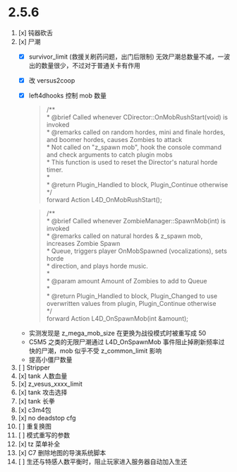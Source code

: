 # 2.5.6
1. [x] 钝器砍舌
2. [x] 尸潮
    * [x] survivor_limit (救援关刷药问题，出门后限制) 无效尸潮总数量不减，一波出的数量很少，不过对于普通关卡有作用
    * [x] 改 versus2coop
    * [x] left4dhooks 控制 mob 数量
        >/**  
        >\* @brief Called whenever CDirector::OnMobRushStart(void) is invoked  
        >\* @remarks called on random hordes, mini and finale hordes, and boomer hordes, causes Zombies to attack  
        >\*			Not called on "z_spawn mob", hook the console command and check arguments to catch plugin mobs  
        >\*			This function is used to reset the Director's natural horde timer.  
        >\*  
        >\* @return				Plugin_Handled to block, Plugin_Continue otherwise  
        >\*/  
        >forward Action L4D_OnMobRushStart();  
  
        >/**  
        >\* @brief Called whenever ZombieManager::SpawnMob(int) is invoked  
        >\* @remarks called on natural hordes & z_spawn mob, increases Zombie Spawn  
        >\*			Queue, triggers player OnMobSpawned (vocalizations), sets horde  
        >\*			direction, and plays horde music.  
        >\*  
        >\* @param amount		Amount of Zombies to add to Queue  
        >\*  
        >\* @return				Plugin_Handled to block, Plugin_Changed to use overwritten values from plugin, Plugin_Continue otherwise  
        >\*/  
        >forward Action L4D_OnSpawnMob(int &amount);  
    * 实测发现是 z_mega_mob_size 在更换为战役模式时被重写成 50
    * C5M5 之类的无限尸潮通过 L4D_OnSpawnMob 事件阻止掉刷新频率过快的尸潮，mob 似乎不受 z_common_limit 影响
    * 提高小僵尸数量
3. [ ] Stripper
4. [x] tank 人数血量
5. [x] z_vesus_xxxx_limit
6. [x] tank 攻击选择
7. [x] tank 长拳
8. [x] c3m4包
9. [x] no deadstop cfg
10. [ ] 重复换图
11. [ ] 模式重写的参数
12. [x] tz 菜单补全
13. [x] C7 删除地图的导演系统脚本
14. [ ] 生还与特感人数平衡时，阻止玩家进入服务器自动加入生还